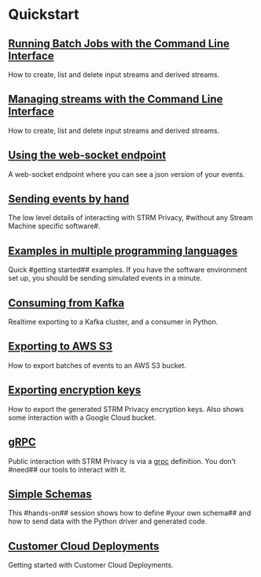 # Quickstart

## [Running Batch Jobs with the Command Line Interface](/concepts/batch-jobs.md)

How to create, list and delete input streams and derived streams.

## [Managing streams with the Command Line Interface](/quickstart/creating-streams.md)

How to create, list and delete input streams and derived streams.

## [Using the web-socket endpoint](/quickstart/listen-web-socket.md)

A web-socket endpoint where you can see a json version of your events.

## [Sending events by hand](/quickstart/sending-curl.md)

The low level details of interacting with STRM Privacy, #without any
Stream Machine specific software#.

## [Examples in multiple programming languages](/quickstart/full-example.md)

Quick #getting started## examples. If you have the software environment
set up, you should be sending simulated events in a minute.

## [Consuming from Kafka](/quickstart/exporting-kafka.md)

Realtime exporting to a Kafka cluster, and a consumer in Python.

## [Exporting to AWS S3](/quickstart/batch-exporter.md)

How to export batches of events to an AWS S3 bucket.

## [Exporting encryption keys](/quickstart/exporting-keys.md)

How to export the generated STRM Privacy encryption keys. Also shows
some interaction with a Google Cloud bucket.

## [gRPC](/quickstart/grpc.md)

Public interaction with STRM Privacy is via a [grpc](https://grpc.io)
definition. You don’t #need## our tools to interact with it.

## [Simple Schemas](/quickstart/simple-schema.md)

This #hands-on## session shows how to define #your own schema## and how to
send data with the Python driver and generated code.

## [Customer Cloud Deployments](ccd.md)
Getting started with Customer Cloud Deployments.

